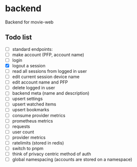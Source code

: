 # backend
Backend for movie-web

## Todo list
 - [ ] standard endpoints:
  - [ ] make account (PFP, account name)
  - [ ] login
  - [X] logout a session
  - [ ] read all sessions from logged in user
  - [ ] edit current session device name
  - [ ] edit account name and PFP
  - [ ] delete logged in user
  - [ ] backend meta (name and description)
  - [ ] upsert settings
  - [ ] upsert watched items
  - [ ] upsert bookmarks
  - [ ] consume provider metrics
 - [ ] prometheus metrics
  - [ ] requests
  - [ ] user count
  - [ ] provider metrics
 - [ ] ratelimits (stored in redis)
 - [ ] switch to pnpm
 - [ ] think of privacy centric method of auth
 - [ ] global namespacing (accounts are stored on a namespace)
